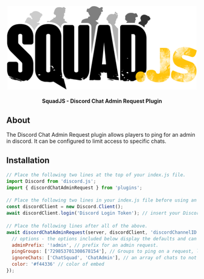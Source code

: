 <div align="center">

<img src="../../assets/squadjs-logo.png" alt="Logo" width="500"/>

#### SquadJS - Discord Chat Admin Request Plugin

</div>

## About

The Discord Chat Admin Request plugin allows players to ping for an admin in discord. It can be configured to limit access to specific chats.

## Installation

```js
// Place the following two lines at the top of your index.js file.
import Discord from 'discord.js';
import { discordChatAdminRequest } from 'plugins';

// Place the following two lines in your index.js file before using an Discord plugins.
const discordClient = new Discord.Client();
await discordClient.login('Discord Login Token'); // insert your Discord bot's login token here.

// Place the following lines after all of the above.
await discordChatAdminRequest(server, discordClient, 'discordChannelID', {
  // options - the options included below display the defaults and can be removed for simplicity.
  adminPrefix: '!admin', // prefix for an admin request.
  pingGroups: ['729853701308678154'], // Groups to ping on a request, leave empty for no ping.
  ignoreChats: ['ChatSquad', 'ChatAdmin'], // an array of chats to not display.
  color: '#f44336' // color of embed
});
```
